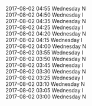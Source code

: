 2017-08-02 04:55 Wednesday  N  
2017-08-02 04:50 Wednesday  I  
2017-08-02 04:35 Wednesday  N  
2017-08-02 04:25 Wednesday  I  
2017-08-02 04:20 Wednesday  N  
2017-08-02 04:15 Wednesday  I  
2017-08-02 04:00 Wednesday  N  
2017-08-02 03:55 Wednesday  I  
2017-08-02 03:50 Wednesday  N  
2017-08-02 03:45 Wednesday  I  
2017-08-02 03:30 Wednesday  N  
2017-08-02 03:25 Wednesday  I  
2017-08-02 03:10 Wednesday  N  
2017-08-02 03:05 Wednesday  I  
2017-08-02 03:00 Wednesday  N  
